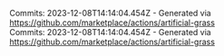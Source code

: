 Commits: 2023-12-08T14:14:04.454Z - Generated via https://github.com/marketplace/actions/artificial-grass
<br>
Commits: 2023-12-08T14:14:04.454Z - Generated via https://github.com/marketplace/actions/artificial-grass
<br>
